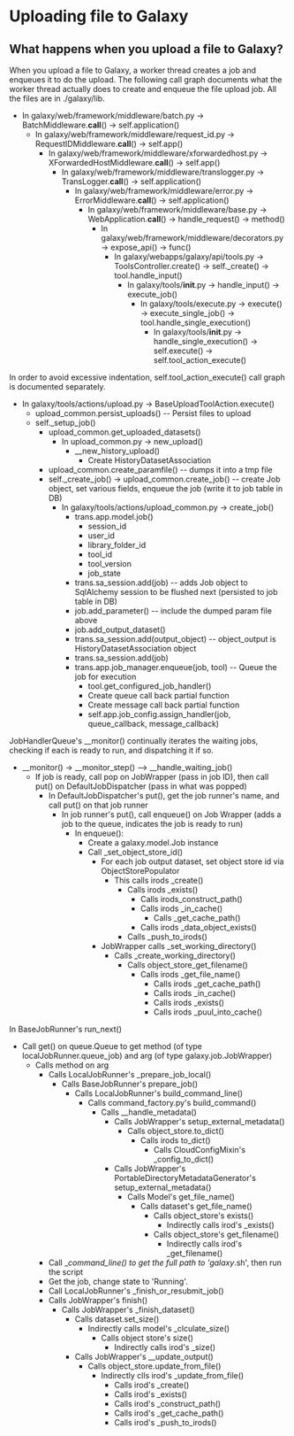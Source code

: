 # Uploading file to Galaxy

## What happens when you upload a file to Galaxy?

When you upload a file to Galaxy, a worker thread creates a job and enqueues it to do the upload. The following call graph documents what the worker thread actually does to create and enqueue the file upload job. All the files are in ./galaxy/lib.

* In galaxy/web/framework/middleware/batch.py -> BatchMiddleware.__call__() -> self.application()
  * In galaxy/web/framework/middleware/request_id.py -> RequestIDMiddleware.__call__() -> self.app()
    * In galaxy/web/framework/middleware/xforwardedhost.py -> XForwardedHostMiddleware.__call__() -> self.app()
      * In galaxy/web/framework/middleware/translogger.py -> TransLogger.__call__() -> self.application()
        * In galaxy/web/framework/middleware/error.py -> ErrorMiddleware.__call__() ->  self.application()
          * In galaxy/web/framework/middleware/base.py -> WebApplication.__call__() -> handle_request() -> method()
            * In galaxy/web/framework/middleware/decorators.py -> expose_api() -> func()
              * In galaxy/webapps/galaxy/api/tools.py -> ToolsController.create() -> self._create() -> tool.handle_input()
                * In galaxy/tools/__init__.py -> handle_input() -> execute_job()
                  * In galaxy/tools/execute.py -> execute() -> execute_single_job() -> tool.handle_single_execution()
                    * In galaxy/tools/__init__.py -> handle_single_execution() -> self.execute() -> self.tool_action_execute()  

In order to avoid excessive indentation, self.tool_action_execute() call graph is documented separately.  

* In galaxy/tools/actions/upload.py -> BaseUploadToolAction.execute()  
  * upload_common.persist_uploads() -- Persist files to upload
  * self._setup_job()
    * upload_common.get_uploaded_datasets()
      * In upload_common.py -> new_upload()
        * __new_history_upload()
          * Create HistoryDatasetAssociation
    * upload_common.create_paramfile() -- dumps it into a tmp file
    * self._create_job() -> upload_common.create_job() -- create Job object, set various fields, enqueue the job (write it to job table in DB)
      * In galaxy/tools/actions/upload_common.py -> create_job()
        * trans.app.model.job()
          * session_id
          * user_id
          * library_folder_id
          * tool_id
          * tool_version
          * job_state
        * trans.sa_session.add(job) -- adds Job object to SqlAlchemy session to be flushed next (persisted to job table in DB) 
        * job.add_parameter() -- include the dumped param file above
        * job.add_output_dataset()
        * trans.sa_session.add(output_object) -- object_output is HistoryDatasetAssociation object
        * trans.sa_session.add(job)
        * trans.app.job_manager.enqueue(job, tool) -- Queue the job for execution  
          * tool.get_configured_job_handler()
          * Create queue call back partial function
          * Create message call back partial function
          * self.app.job_config.assign_handler(job, queue_callback, message_callback)

JobHandlerQueue's __monitor() continually iterates the waiting jobs, checking if each is ready to run, and dispatching it if so. 

* __monitor() -> __monitor_step() --> __handle_waiting_job()
  * If job is ready, call pop on JobWrapper (pass in job ID), then call put() on DefaultJobDispatcher (pass in what was popped)
    * In DefaultJobDispatcher's put(), get the job runner's name, and call put() on that job runner
      * In job runner's put(), call enqueue() on Job Wrapper (adds a job to the queue, indicates the job is ready to run)
        * In enqueue(): 
          * Create a galaxy.model.Job instance                        
          * Call _set_object_store_id()
            * For each job output dataset, set object store id via ObjectStorePopulator
              * This calls irods _create()
                * Calls irods _exists()
                  * Calls irods_construct_path()
                  * Calls irods _in_cache() 
                    * Calls _get_cache_path()
                  * Calls irods _data_object_exists()
                * Calls _push_to_irods()
            * JobWrapper calls _set_working_directory()
              * Calls _create_working_directory()
                * Calls object_store_get_filename()
                  * Calls irods _get_file_name()
                    * Calls irods _get_cache_path()
                    * Calls irods _in_cache()
                    * Calls irods _exists()
                    * Calls irods _puul_into_cache()
                        
In BaseJobRunner's run_next()

* Call get() on queue.Queue to get method (of type localJobRunner.queue_job) and arg (of type galaxy.job.JobWrapper)
  * Calls method on arg
    * Calls LocalJobRunner's _prepare_job_local()
      * Calls BaseJobRunner's prepare_job()
        * Calls LocalJobRunner's build_command_line()
          * Calls command_factory.py's build_command()
            * Calls __handle_metadata()
              * Calls JobWrapper's setup_external_metadata()
                * Calls object_store.to_dict()
                  * Calls irods to_dict()
                    * Calls CloudConfigMixin's _config_to_dict() 
              * Calls JobWrapper's PortableDirectoryMetadataGenerator's setup_external_metadata()
                * Calls Model's get_file_name()
                  * Calls dataset's get_file_name()
                    * Calls object_store's exists()
                      * Indirectly calls irod's _exists()
                    * Calls object_store's get_filename()   
                      * Indirectly calls irod's _get_filename() 
    * Call __command_line() to get the full path to 'galaxy_<JobID>.sh', then run the script
    * Get the job, change state to 'Running'.
    * Call LocalJobRunner's _finish_or_resubmit_job()
    * Calls JobWrapper's finish()
      * Calls JobWrapper's _finish_dataset()
        * Calls dataset.set_size()
          * Indirectly calls model's _clculate_size()
            * Calls object store's size()
              * Indirectly calls irod's _size()      
        * Calls JobWrapper's __update_output()
          * Calls object_store.update_from_file()
            * Indirectly clls irod's _update_from_file()
              * Calls irod's _create()
              * Calls irod's _exists()
              * Calls irod's _construct_path()
              * Calls irod's _get_cache_path()
              * Calls irod's _push_to_irods()
